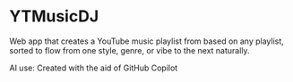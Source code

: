 # YTMusicDJ
Web app that creates a YouTube music playlist from based on any playlist, sorted to flow from one style, genre, or vibe to the next naturally.

AI use: Created with the aid of GitHub Copilot